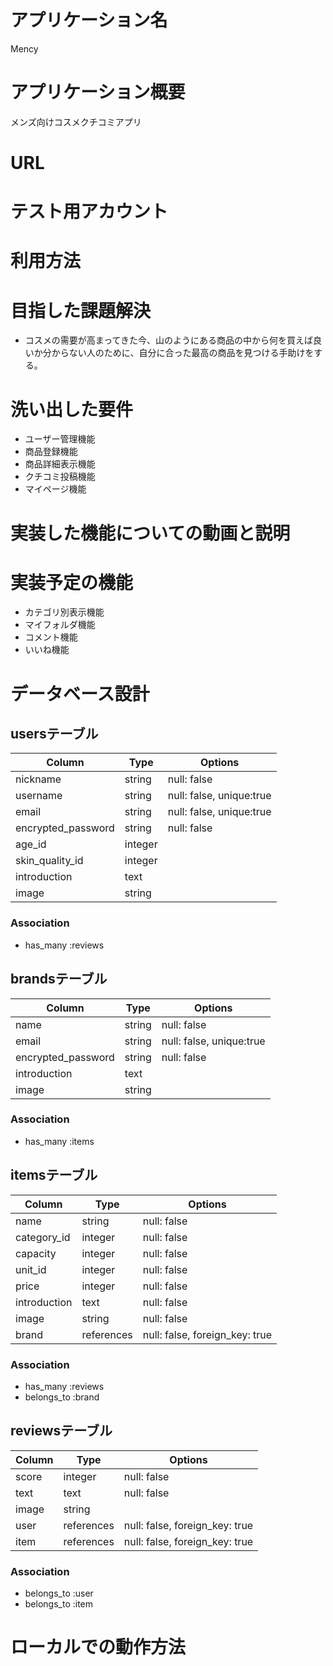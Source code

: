 # アプリケーション名
Mency

# アプリケーション概要
メンズ向けコスメクチコミアプリ

# URL

# テスト用アカウント

# 利用方法

# 目指した課題解決
- コスメの需要が高まってきた今、山のようにある商品の中から何を買えば良いか分からない人のために、自分に合った最高の商品を見つける手助けをする。

# 洗い出した要件
- ユーザー管理機能
- 商品登録機能
- 商品詳細表示機能
- クチコミ投稿機能
- マイページ機能

# 実装した機能についての動画と説明

# 実装予定の機能
- カテゴリ別表示機能
- マイフォルダ機能
- コメント機能
- いいね機能

# データベース設計

## usersテーブル
| Column             | Type    | Options                  |
| ------------------ | ------- | ------------------------ |
| nickname           | string  | null: false              |
| username           | string  | null: false, unique:true |
| email              | string  | null: false, unique:true |
| encrypted_password | string  | null: false              |
| age_id             | integer |                          |
| skin_quality_id    | integer |                          |
| introduction       | text    |                          |
| image              | string  |                          |

### Association
- has_many :reviews

## brandsテーブル
| Column             | Type    | Options                  |
| ------------------ | ------- | ------------------------ |
| name               | string  | null: false              |
| email              | string  | null: false, unique:true |
| encrypted_password | string  | null: false              |
| introduction       | text    |                          |
| image              | string  |                          |

### Association
- has_many :items

## itemsテーブル
| Column       | Type       | Options                        |
| ------------ | ---------- | ------------------------------ |
| name         | string     | null: false                    |
| category_id  | integer    | null: false                    |
| capacity     | integer    | null: false                    |
| unit_id      | integer    | null: false                    |
| price        | integer    | null: false                    |
| introduction | text       | null: false                    |
| image        | string     | null: false                    |
| brand        | references | null: false, foreign_key: true |

### Association
- has_many :reviews
- belongs_to :brand

## reviewsテーブル
| Column | Type       | Options                        |
| ------ | ---------- | ------------------------------ |
| score  | integer    | null: false                    |
| text   | text       | null: false                    |
| image  | string     |                                |
| user   | references | null: false, foreign_key: true |
| item   | references | null: false, foreign_key: true |

### Association
- belongs_to :user
- belongs_to :item

# ローカルでの動作方法